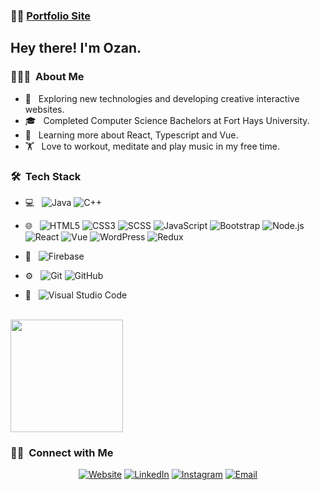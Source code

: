 ###  :man_technologist:  [Portfolio Site](https://ozansozuozgit.github.io/portfolio/)

<h2> Hey there! I'm Ozan.</h2>

<h3> 👨🏻‍💻 &nbsp;About Me </h3>

- 🤔 &nbsp; Exploring new technologies and developing creative interactive websites.
- 🎓 &nbsp; Completed Computer Science Bachelors at Fort Hays University.
- 📕 &nbsp; Learning more about React, Typescript and Vue.
- 🏋️‍ &nbsp; Love to workout, meditate and play music in my free time.
<h3> 🛠 &nbsp;Tech Stack</h3>

- 💻 &nbsp;
  ![Java](https://img.shields.io/badge/-Java-333333?style=flat&logo=Java&logoColor=007396)
  ![C++](https://img.shields.io/badge/-C++-333333?style=flat&logo=C%2B%2B&logoColor=00599C)
- 🌐 &nbsp;
  ![HTML5](https://img.shields.io/badge/-HTML5-333333?style=flat&logo=HTML5)
  ![CSS3](https://img.shields.io/badge/-CSS-333333?style=flat&logo=CSS3&logoColor=1572B6)
  ![SCSS](https://img.shields.io/badge/-SASS-333333?style=flat&logo=SASS&logoColor=1572B6)
  ![JavaScript](https://img.shields.io/badge/-JavaScript-333333?style=flat&logo=javascript)
  ![Bootstrap](https://img.shields.io/badge/-Bootstrap-333333?style=flat&logo=bootstrap&logoColor=563D7C)
  ![Node.js](https://img.shields.io/badge/-Node.js-333333?style=flat&logo=node.js)
  ![React](https://img.shields.io/badge/-React-333333?style=flat&logo=react)
  ![Vue](https://img.shields.io/badge/-Vue.js-333333?style=flat&logo=vue.js)
  ![WordPress](https://img.shields.io/badge/-Wordpress-333333?style=flat&logo=wordpress)
  ![Redux](https://img.shields.io/badge/-Redux-333333?style=flat&logo=redux)


- 📁 &nbsp;
  ![Firebase](https://img.shields.io/badge/-FIREBASE-333333?style=flat&logo=firebase)
- ⚙️ &nbsp;
  ![Git](https://img.shields.io/badge/-Git-333333?style=flat&logo=git)
  ![GitHub](https://img.shields.io/badge/-GitHub-333333?style=flat&logo=github)
- 🔧 &nbsp;
  ![Visual Studio Code](https://img.shields.io/badge/-Visual%20Studio%20Code-333333?style=flat&logo=visual-studio-code&logoColor=007ACC)



<br/>

<a href="https://github.com/ozansozuozgit">
  <img height="180em" src="https://github-readme-stats.vercel.app/api/top-langs/?username=ozansozuozgit&theme=buefy&layout=compact" />
</a>

<br/>

<h3> 🤝🏻 &nbsp;Connect with Me </h3>

<p align="center">
<a href="https://ozansozuozgit.github.io/portfolio/"><img alt="Website" src="https://img.shields.io/badge/Website-ozansozuoz-blue?style=flat-square&logo=google-chrome"></a>
<a href="https://www.linkedin.com/in/ozan-sozuoz/"><img alt="LinkedIn" src="https://img.shields.io/badge/LinkedIn-Ozan%20Sozuoz%20-blue?style=flat-square&logo=linkedin"></a>
<a href="https://www.instagram.com/ozansozuoz/"><img alt="Instagram" src="https://img.shields.io/badge/Instagram-ozansozuoz-blue?style=flat-square&logo=instagram"></a>
<a href="mailto:ozansozuoz@gmail.com"><img alt="Email" src="https://img.shields.io/badge/Email-ozansozuoz@gmail.com-blue?style=flat-square&logo=gmail"></a>
</p>
